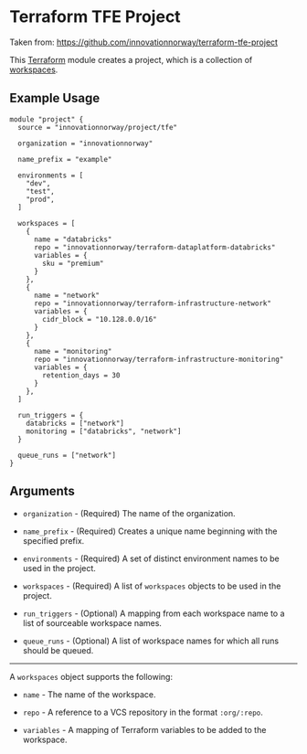 # Terraform TFE Project

Taken from: https://github.com/innovationnorway/terraform-tfe-project

This [Terraform](https://www.terraform.io/) module creates a project, which is a collection of [workspaces](https://www.terraform.io/docs/cloud/workspaces/index.html).

## Example Usage

```hcl
module "project" {
  source = "innovationnorway/project/tfe"

  organization = "innovationnorway"

  name_prefix = "example"

  environments = [
    "dev",
    "test",
    "prod",
  ]

  workspaces = [
    {
      name = "databricks"
      repo = "innovationnorway/terraform-dataplatform-databricks"
      variables = {
        sku = "premium"
      }
    },
    {
      name = "network"
      repo = "innovationnorway/terraform-infrastructure-network"
      variables = {
        cidr_block = "10.128.0.0/16"
      }
    },
    {
      name = "monitoring"
      repo = "innovationnorway/terraform-infrastructure-monitoring"
      variables = {
        retention_days = 30
      }
    },
  ]

  run_triggers = {
    databricks = ["network"]
    monitoring = ["databricks", "network"]
  }

  queue_runs = ["network"]
}
```

## Arguments

* `organization` - (Required) The name of the organization.

* `name_prefix` - (Required) Creates a unique name beginning with the specified prefix.

* `environments` - (Required) A set of distinct environment names to be used in the project.

* `workspaces` - (Required) A list of `workspaces` objects to be used in the project.

* `run_triggers` - (Optional) A mapping from each workspace name to a list of sourceable workspace names.

* `queue_runs` - (Optional) A list of workspace names for which all runs should be queued.

---

A `workspaces` object supports the following:

* `name` - The name of the workspace.

* `repo` - A reference to a VCS repository in the format `:org/:repo`.

* `variables` - A mapping of Terraform variables to be added to the workspace.